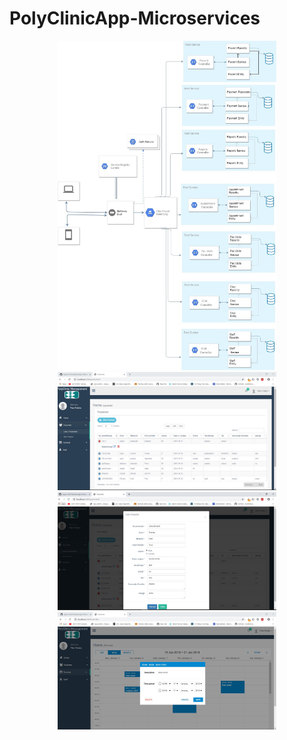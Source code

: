 # PolyClinicApp-Microservices
<p align="center">
  <img src="/screenshots/architecture.jpg/" width="350" title="hover text">
  <img src="/screenshots/pacients-screenshot.JPG/" width="350" alt="accessibility text">
   <img src="/screenshots/edito-pacientin.JPG/" width="350" alt="accessibility text">
     <img src="/screenshots/appointments-screenshot.JPG/" width="350" alt="accessibility text">
</p>
